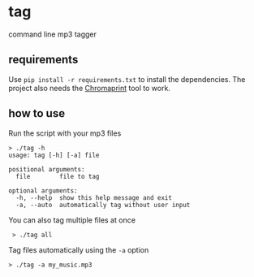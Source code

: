 # tag
command line mp3 tagger

## requirements
Use ```pip install -r requirements.txt``` to install the dependencies.
The project also needs the [Chromaprint](https://github.com/acoustid/chromaprint) tool to work.

## how to use
Run the script with your mp3 files
```
> ./tag -h
usage: tag [-h] [-a] file

positional arguments:
  file        file to tag

optional arguments:
  -h, --help  show this help message and exit
  -a, --auto  automatically tag without user input
```
You can also tag multiple files at once
```
 > ./tag all
```
Tag files automatically using the ```-a``` option
```
> ./tag -a my_music.mp3
```
